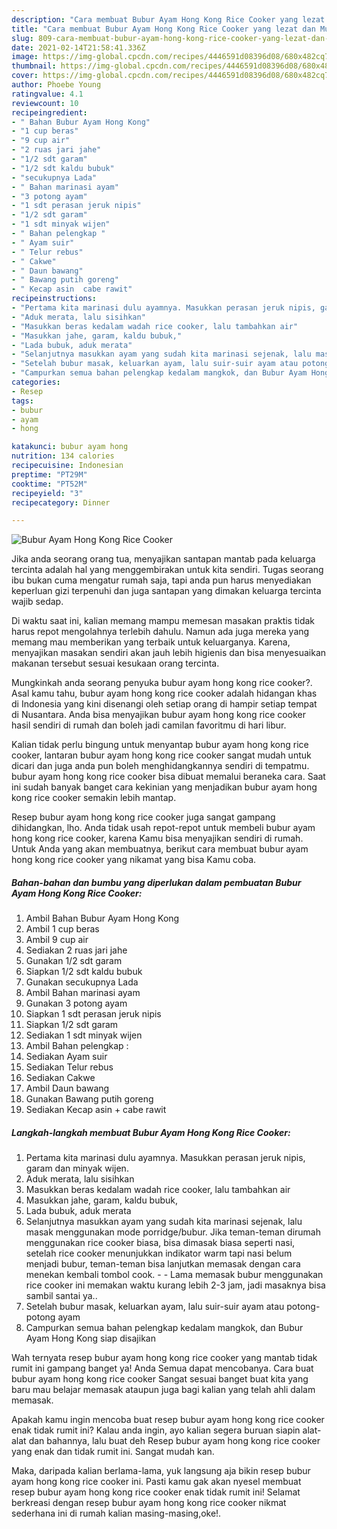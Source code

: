 ```yaml
---
description: "Cara membuat Bubur Ayam Hong Kong Rice Cooker yang lezat dan Mudah Dibuat"
title: "Cara membuat Bubur Ayam Hong Kong Rice Cooker yang lezat dan Mudah Dibuat"
slug: 809-cara-membuat-bubur-ayam-hong-kong-rice-cooker-yang-lezat-dan-mudah-dibuat
date: 2021-02-14T21:58:41.336Z
image: https://img-global.cpcdn.com/recipes/4446591d08396d08/680x482cq70/bubur-ayam-hong-kong-rice-cooker-foto-resep-utama.jpg
thumbnail: https://img-global.cpcdn.com/recipes/4446591d08396d08/680x482cq70/bubur-ayam-hong-kong-rice-cooker-foto-resep-utama.jpg
cover: https://img-global.cpcdn.com/recipes/4446591d08396d08/680x482cq70/bubur-ayam-hong-kong-rice-cooker-foto-resep-utama.jpg
author: Phoebe Young
ratingvalue: 4.1
reviewcount: 10
recipeingredient:
- " Bahan Bubur Ayam Hong Kong"
- "1 cup beras"
- "9 cup air"
- "2 ruas jari jahe"
- "1/2 sdt garam"
- "1/2 sdt kaldu bubuk"
- "secukupnya Lada"
- " Bahan marinasi ayam"
- "3 potong ayam"
- "1 sdt perasan jeruk nipis"
- "1/2 sdt garam"
- "1 sdt minyak wijen"
- " Bahan pelengkap "
- " Ayam suir"
- " Telur rebus"
- " Cakwe"
- " Daun bawang"
- " Bawang putih goreng"
- " Kecap asin  cabe rawit"
recipeinstructions:
- "Pertama kita marinasi dulu ayamnya. Masukkan perasan jeruk nipis, garam dan minyak wijen."
- "Aduk merata, lalu sisihkan"
- "Masukkan beras kedalam wadah rice cooker, lalu tambahkan air"
- "Masukkan jahe, garam, kaldu bubuk,"
- "Lada bubuk, aduk merata"
- "Selanjutnya masukkan ayam yang sudah kita marinasi sejenak, lalu masak menggunakan mode porridge/bubur. Jika teman-teman dirumah menggunakan rice cooker biasa, bisa dimasak biasa seperti nasi, setelah rice cooker menunjukkan indikator warm tapi nasi belum menjadi bubur, teman-teman bisa lanjutkan memasak dengan cara menekan kembali tombol cook.  Lama memasak bubur menggunakan rice cooker ini memakan waktu kurang lebih 2-3 jam, jadi masaknya bisa sambil santai ya.."
- "Setelah bubur masak, keluarkan ayam, lalu suir-suir ayam atau potong-potong ayam"
- "Campurkan semua bahan pelengkap kedalam mangkok, dan Bubur Ayam Hong Kong siap disajikan"
categories:
- Resep
tags:
- bubur
- ayam
- hong

katakunci: bubur ayam hong 
nutrition: 134 calories
recipecuisine: Indonesian
preptime: "PT29M"
cooktime: "PT52M"
recipeyield: "3"
recipecategory: Dinner

---
```



![Bubur Ayam Hong Kong Rice Cooker](https://img-global.cpcdn.com/recipes/4446591d08396d08/680x482cq70/bubur-ayam-hong-kong-rice-cooker-foto-resep-utama.jpg)

Jika anda seorang orang tua, menyajikan santapan mantab pada keluarga tercinta adalah hal yang menggembirakan untuk kita sendiri. Tugas seorang ibu bukan cuma mengatur rumah saja, tapi anda pun harus menyediakan keperluan gizi terpenuhi dan juga santapan yang dimakan keluarga tercinta wajib sedap.

Di waktu  saat ini, kalian memang mampu memesan masakan praktis tidak harus repot mengolahnya terlebih dahulu. Namun ada juga mereka yang memang mau memberikan yang terbaik untuk keluarganya. Karena, menyajikan masakan sendiri akan jauh lebih higienis dan bisa menyesuaikan makanan tersebut sesuai kesukaan orang tercinta. 



Mungkinkah anda seorang penyuka bubur ayam hong kong rice cooker?. Asal kamu tahu, bubur ayam hong kong rice cooker adalah hidangan khas di Indonesia yang kini disenangi oleh setiap orang di hampir setiap tempat di Nusantara. Anda bisa menyajikan bubur ayam hong kong rice cooker hasil sendiri di rumah dan boleh jadi camilan favoritmu di hari libur.

Kalian tidak perlu bingung untuk menyantap bubur ayam hong kong rice cooker, lantaran bubur ayam hong kong rice cooker sangat mudah untuk dicari dan juga anda pun boleh menghidangkannya sendiri di tempatmu. bubur ayam hong kong rice cooker bisa dibuat memalui beraneka cara. Saat ini sudah banyak banget cara kekinian yang menjadikan bubur ayam hong kong rice cooker semakin lebih mantap.

Resep bubur ayam hong kong rice cooker juga sangat gampang dihidangkan, lho. Anda tidak usah repot-repot untuk membeli bubur ayam hong kong rice cooker, karena Kamu bisa menyajikan sendiri di rumah. Untuk Anda yang akan membuatnya, berikut cara membuat bubur ayam hong kong rice cooker yang nikamat yang bisa Kamu coba.

<!--inarticleads1-->

##### Bahan-bahan dan bumbu yang diperlukan dalam pembuatan Bubur Ayam Hong Kong Rice Cooker:

1. Ambil  Bahan Bubur Ayam Hong Kong
1. Ambil 1 cup beras
1. Ambil 9 cup air
1. Sediakan 2 ruas jari jahe
1. Gunakan 1/2 sdt garam
1. Siapkan 1/2 sdt kaldu bubuk
1. Gunakan secukupnya Lada
1. Ambil  Bahan marinasi ayam
1. Gunakan 3 potong ayam
1. Siapkan 1 sdt perasan jeruk nipis
1. Siapkan 1/2 sdt garam
1. Sediakan 1 sdt minyak wijen
1. Ambil  Bahan pelengkap :
1. Sediakan  Ayam suir
1. Sediakan  Telur rebus
1. Sediakan  Cakwe
1. Ambil  Daun bawang
1. Gunakan  Bawang putih goreng
1. Sediakan  Kecap asin + cabe rawit




<!--inarticleads2-->

##### Langkah-langkah membuat Bubur Ayam Hong Kong Rice Cooker:

1. Pertama kita marinasi dulu ayamnya. Masukkan perasan jeruk nipis, garam dan minyak wijen.
1. Aduk merata, lalu sisihkan
1. Masukkan beras kedalam wadah rice cooker, lalu tambahkan air
1. Masukkan jahe, garam, kaldu bubuk,
1. Lada bubuk, aduk merata
1. Selanjutnya masukkan ayam yang sudah kita marinasi sejenak, lalu masak menggunakan mode porridge/bubur. Jika teman-teman dirumah menggunakan rice cooker biasa, bisa dimasak biasa seperti nasi, setelah rice cooker menunjukkan indikator warm tapi nasi belum menjadi bubur, teman-teman bisa lanjutkan memasak dengan cara menekan kembali tombol cook. -  - Lama memasak bubur menggunakan rice cooker ini memakan waktu kurang lebih 2-3 jam, jadi masaknya bisa sambil santai ya..
1. Setelah bubur masak, keluarkan ayam, lalu suir-suir ayam atau potong-potong ayam
1. Campurkan semua bahan pelengkap kedalam mangkok, dan Bubur Ayam Hong Kong siap disajikan




Wah ternyata resep bubur ayam hong kong rice cooker yang mantab tidak rumit ini gampang banget ya! Anda Semua dapat mencobanya. Cara buat bubur ayam hong kong rice cooker Sangat sesuai banget buat kita yang baru mau belajar memasak ataupun juga bagi kalian yang telah ahli dalam memasak.

Apakah kamu ingin mencoba buat resep bubur ayam hong kong rice cooker enak tidak rumit ini? Kalau anda ingin, ayo kalian segera buruan siapin alat-alat dan bahannya, lalu buat deh Resep bubur ayam hong kong rice cooker yang enak dan tidak rumit ini. Sangat mudah kan. 

Maka, daripada kalian berlama-lama, yuk langsung aja bikin resep bubur ayam hong kong rice cooker ini. Pasti kamu gak akan nyesel membuat resep bubur ayam hong kong rice cooker enak tidak rumit ini! Selamat berkreasi dengan resep bubur ayam hong kong rice cooker nikmat sederhana ini di rumah kalian masing-masing,oke!.

